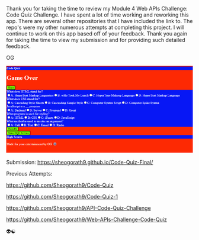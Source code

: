 Thank you for taking the time to review my Module 4 Web APIs Challenge: Code Quiz Challenge. I have spent a lot of time working and reworking this app. There are several other repositories that I have included the link to. The repo's were my other numerous attempts at completing this project. I will continue to work on this app based off of your feedback. Thank you again for taking the time to view my submission and for providing such detailed feedback. 

OG 

<img src="app.png" alt="Deployed-Application" title="Deployed-Application">

Submission: https://sheogorath9.github.io/Code-Quiz-Final/


Previous Attempts:

https://github.com/Sheogorath9/Code-Quiz

https://github.com/Sheogorath9/Code-Quiz-1

https://github.com/Sheogorath9/API-Code-Quiz-Challenge

https://github.com/Sheogorath9/Web-APIs-Challenge-Code-Quiz


👽☯️